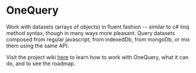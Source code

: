 # OneQuery

Work with datasets (arrays of objects) in fluent fashion -- similar to c# linq method syntax, though in many ways more pleasant. Query datasets composed from regular javascript, from indexedDb, from mongoDb, or mix them using the same API. 

Visit the project wiki [here](https://github.com/paulwilcox/oneQuery/wiki) to learn how to work with OneQuery, what it can do, and to see the roadmap.

